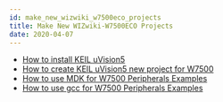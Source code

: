 ```yaml
---
id: make_new_wizwiki_w7500eco_projects
title: Make New WIZwiki-W7500ECO Projects
date: 2020-04-07
---
```


   * [How to install KEIL uVision5](./How_to_install_KEIL_uVision5.md)
   * [How to create KEIL uVision5 new project for W7500](./How_to_make_KEIL_uVision5_new_project_for_W7500.md)
   * [How to use MDK for W7500 Peripherals Examples](./How_to_use_MDK_for_W7500_Peripherals_Examples.md)
   * [How to use gcc for W7500 Peripherals Examples](./How_to_use_gcc_for_W7500_Peripherals_Examples.md)
